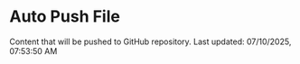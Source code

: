 # Auto Push File

Content that will be pushed to GitHub repository.
Last updated: 07/10/2025, 07:53:50 AM
